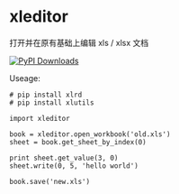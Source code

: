 # xleditor
打开并在原有基础上编辑 xls / xlsx 文档

[![PyPI Downloads](https://pypistats.com/badge/xleditor.png)](https://pypistats.com/package/xleditor)


Useage:

```
# pip install xlrd
# pip install xlutils

import xleditor

book = xleditor.open_workbook('old.xls')
sheet = book.get_sheet_by_index(0)

print sheet.get_value(3, 0)
sheet.write(0, 5, 'hello world')

book.save('new.xls')

```